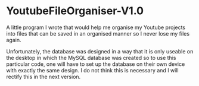 # YoutubeFileOrganiser-V1.0
A little program I wrote that would help me organise my Youtube projects into files that can be saved in an organised manner so I never lose my files again.


  Unfortunately, the database was designed in a way that it is only useable on the desktop in which the MySQL database was created so to use this particular code, one will have to set up the database on their own device with exactly the same design. I do not think this is necessary and I will rectify this in the next version.
